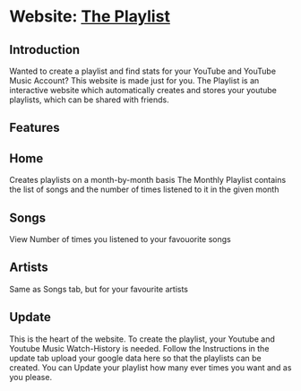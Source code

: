 # Website: <a href="https://theplaylist.pythonanywhere.com/"> The Playlist</a>

## Introduction
Wanted to create a playlist and find stats for your YouTube and YouTube Music Account? This website is made just for you. The Playlist is an interactive website which automatically creates and stores your youtube playlists, which can be shared with friends.

## Features
## Home
Creates playlists on a month-by-month basis
The Monthly Playlist contains the list of songs and the number of times listened to it in the given month

## Songs
View Number of times you listened to your favouorite songs

## Artists
Same as Songs tab, but for your favourite artists

## Update
This is the heart of the website. To create the playlist, your Youtube and Youtube Music Watch-History is needed. Follow the Instructions in the update tab upload your google data here so that the playlists can be created. You can Update your playlist how many ever times you want and as you please.